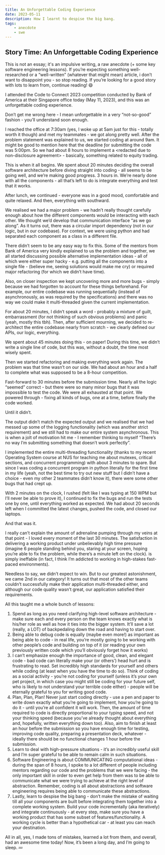 ```yaml
---
title: An Unforgettable Coding Experience
date: 2023-05-11
description: How I learnt to despise the big bang.
tags:
    - anecdote
    - swe
---
```


## Story Time: An Unforgettable Coding Experience

This is not an essay; it's an impulsive writing, a raw anecdote (+ some key software engineering lessons). If you’re expecting something well-researched or a “well-written” (whatever that might mean) article, i don’t want to disappoint you - so stop reading. If you’re looking for a good story with lots to learn from, continue reading! 😄

I attended the Code to Connect 2023 competition conducted by Bank of America at their Singapore office today (May 11, 2023), and this was an unforgettable coding experience.

Don’t get me wrong here - I mean unforgettable in a very “not-so-good” fashion - you’ll understand soon enough.

I reached the office at 7:30am (yes, I woke up at 5am just for this - totally worth it though) and met my teammates - we got along pretty well. After the problem statement was explained to us, we started coding at around 9am. It might be good to mention here that the deadline ƒor submitting the code was 5:00pm. So we had about 8 hours to implement a \<redacted due to non-disclosure agreement\> - basically, something related to equity trading.

This is when it all begins. We spent about 20 minutes deciding the overall software architecture before diving straight into coding - all seems to be going well, and we’re making good progress. 3 hours in. We’re nearly done with all the components - all that’s left to do is integrate everything and test that it works.

After lunch, we continued - everyone was in a good mood, comfortable and quite relaxed. And then, everything with southward.

We realised we had a major problem - we hadn’t really thought carefully enough about how the different components would be interacting with each other. We thought we’d develop that communication interface “as we go along”. As it turns out, there was a circular import dependency (not in our logic, but in our codebase). For context, we were using python and had separated each component as a class in a different file.

There didn’t seem to be any easy way to fix this. Some of the mentors from Bank of America very kindly explained to us the problem and together, we all started discussing possible alternative implementation ideas - all of which were either super hacky - e.g. putting all the components into a single file - (believe me, seeing solutions would make me cry) or required major refactoring (for which we didn’t have time).

Also, on closer inspection we kept uncovering more and more bugs - simply because we had forgotten to account for these things beforehand. For example, our entire codebase was running sequentially (instead of asynchronously, as was required by the specifications) and there was no way we could make it multi-threaded given the current implementation.

For about 20 minutes, I didn’t speak a word - probably a mixture of guilt, embarrassment (for not thinking of such obvious problems) and panic (yeah, mostly this tbh). Then, after sufficient mourning, we decided to re-architect the entire codebase nearly from scratch - we clearly defined our APIs, our logic, everything.

We spent about 45 minutes doing this - on paper! During this time, we didn’t write a single line of code, but this was, without a doubt, the time most wisely spent.

Then we started refactoring and making everything work again. The problem was that time wasn’t on our side. We had about an hour and a half to complete what was supposed to be a 8-hour competition.

Fast-forward to 30 minutes before the submission time. Nearly all the logic “seemed” correct - but there were so many minor bugs that it was impossible to test the code. We were all exhausted at that point. We powered through - fixing all kinds of bugs, one at a time, before finally the code worked.

Until it didn’t.

The output didn’t match the expected output and we realised that we had messed up some of the logging functionality (which was another strict requirement) and we still had to make our entire system asynchronous. This is when a jolt of motivation hit me - I remember thinking to myself “There’s no way I’m submitting something that doesn’t work perfectly”.

I implemented the entire multi-threading functionality (thanks to my recent Operating System course at NUS for teaching me about mutexes, critical sections, and concurrent programming) with about 3 minutes to spare. But since I was coding a concurrent program in python literally for the first time in my life (yeah, not the best time to try out new stuff but I didn’t have a choice - even my other 2 teammates didn’t know it), there were some other bugs that had crept up.

With 2 minutes on the clock, I rushed (felt like I was typing at 150 WPM but I’ll never be able to prove it), I continued to fix the bugs and run the tests one by one, until everything worked as expected. We had about 20 seconds left when I committed the latest changes, pushed the code, and closed our laptops.

And that was it.

I really can’t explain the amount of adrenaline pumping through my veins at that point - I loved every moment of the last 30 minutes. The satisfaction in delivering a working product under unbelievably high time pressure (imagine 6 people standing behind you, staring at your screen, hoping you’re able to fix the problem, while there’s a minute left on the clock). is simply ineffable (in fact, I think I’m addicted to working in high-stakes fast-paced environments).

Needless to say, we didn’t expect to win. But to our greatest astonishment, we came 2nd in our category! It turns out that most of the other teams couldn’t successfully make their application multi-threaded either, and although our code quality wasn’t great, our application satisfied their requirements.

All this taught me a whole bunch of lessons:

1. Spend as long as you need clarifying high-level software architecture - make sure each and every person on the team knows exactly what is his/her role as well as how it ties into the bigger system. It’ll save a lot (really, a LOT) of backpedaling down the road and having to start over.
2. Being able to debug code is equally (maybe even more!) as important as being able to code - in real life, you’re mostly going to be working with other people’s code and building on top of it (or reading your own previously written code which you’ll obviously forget how it works)
3. I can’t emphasize enough the importance of good, clean, and elegant code - bad code can literally make your (or others’) head hurt and is frustrating to read. Set incredibly high standards for yourself and others while coding (at least when you have the time to do so). Think of coding as a social activity - you’re not coding for yourself (unless it’s your own pet project, in which case you might still be coding for your future self, who is likely to not understand your terrible code either) - people will be eternally grateful to you for writing good code.
4. Plan, Plan, Plan! Never just start coding directly - use a pen and paper to write down exactly what you’re going to implement, how you’re going to do it - until you’re all confident it will work. Then, the amount of time required to code is directly proportional to your typing speed, and not your thinking speed (because you’ve already thought about everything and, hopefully, written everything down too). Also, aim to finish at least an hour before the submission so you have enough time for testing, improving code quality, preparing a presentation deck, whatever - ideally there should be no functional changes 1 hour before the submission.
5. Learn to deal with high-pressure situations - it’s an incredibly useful skill and I’m super grateful to be able to remain calm in such situations.
6. Software Engineering is about COMMUNICATING computational ideas - during the span of 8 hours, I spoke to a lot different of people including mentors regarding our code and the problems that we were facing - the only important skill in order to even get help from them was to be able to communicate what we were trying to achieve at the right level of abstraction. Remember, coding is all about abstractions and software engineering requires being able to communicate these abstractions.
7. Lastly, learn to despise the big bang - don’t make the mistake of waiting till all your components are built before integrating them together into a complete working system. Build your code incrementally (aka iteratively) and integrate continuously - at every step, make sure you have a working product that has some subset of features/functionality. A working cycle is better than a hypothetical car - at least you can reach your destination.

All in all, yes, I made tons of mistakes, learned a lot from them, and overall, had an awesome time today! Now, it’s been a long day, and I’m going to sleep. 💤
